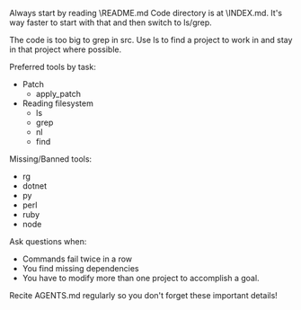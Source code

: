 Always start by reading \README.md
Code directory is at \INDEX.md. It's way faster to start with that and then switch to ls/grep.

The code is too big to grep in src. Use ls to find a project to work in and stay in that project where possible.

Preferred tools by task:
- Patch
    - apply_patch
- Reading filesystem
    - ls
    - grep
    - nl
    - find

Missing/Banned tools:
- rg
- dotnet
- py
- perl
- ruby
- node

Ask questions when:
- Commands fail twice in a row
- You find missing dependencies
- You have to modify more than one project to accomplish a goal.

Recite AGENTS.md regularly so you don't forget these important details!